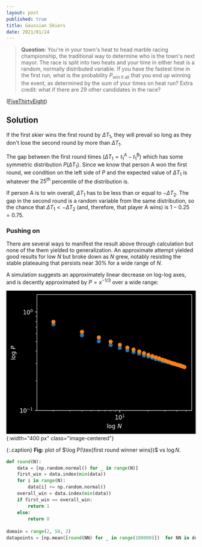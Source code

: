 ```yaml
---
layout: post
published: true
title: Gaussian Skiers
date: 2021/01/24
---
```


>**Question**: You're in your town's heat to head marble racing championship, the traditional way to determine who is the town's next mayor. The race is split into two heats and your time in either heat is a random, normally distributed variable. If you have the fastest time in the first run, what is the probability $P_\text{win it all}$ that you end up winning the event, as determined by the sum of your times on heat run? Extra credit: what if there are $29$ other candidates in the race?

<!--more-->

([FiveThirtyEight](URL))

## Solution

If the first skier wins the first round by $\Delta T_1,$ they will prevail so long as they don't lose the second round by more than $\Delta T_1.$ 

The gap between the first round times $\left(\Delta T_1 = t^\text{A}_1 - t^\text{B}_1\right)$ which has some symmetric distribution $P(\Delta T_1).$ Since we know that person $\text{A}$ won the first round, we condition on the left side of $P$ and the expected value of $\Delta T_1$ is whatever the $25^\text{th}$ percentile of the distribution is. 

If person $\text{A}$ is to win overall, $\Delta T_1$ has to be less than or equal to $-\Delta T_2.$ The gap in the second round is a random variable from the same distribution, so the chance that $\Delta T_1 < -\Delta T_2$ (and, therefore, that player $\text{A}$ wins) is $1 - 0.25 = 0.75.$

### Pushing on

There are several ways to manifest the result above through calculation but none of the them yielded to generalization. An approximate attempt yielded good results for low $N$ but broke down as $N$ grew, notably resisting the stable plateauing that persists near $30\%$ for a wide range of $N.$

A simulation suggests an approximately linear decrease on log-log axes, and is decently approximated by $P = x^{-1/3}$ over a wide range:

![](/img/FE48C7B9-2B85-4CF5-AD7E-BE6190F97836.png){:width="400 px" class="image-centered"}

{:.caption}
**Fig:** plot of $\log P(\tex{first round winner wins})$ vs $\log N.$

```python
def round(N):
    data = [np.random.normal() for _ in range(N)]
    first_win = data.index(min(data))
    for i in range(N):
        data[i] += np.random.normal()
    overall_win = data.index(min(data))
    if first_win == overall_win:
        return 1
    else:
        return 0
  
domain = range(2, 50, 2)
datapoints = [np.mean([round(NN) for _ in range(100000)])  for NN in domain]
```

<br>

